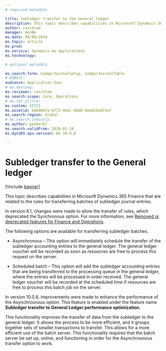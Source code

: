 ```yaml
---
# required metadata

title: Subledger transfer to the General ledger
description: This topic describes capabilities in Microsoft Dynamics 365 Finance related to the subledger transfer process in the general ledger.
author: roschlom
manager: AnnBe
ms.date: 09/09/2019
ms.topic: article
ms.prod: 
ms.service: dynamics-ax-applications
ms.technology: 

# optional metadata

ms.search.form: LedgerJournalSetup, LedgerJournalTable
# ROBOTS: 
audience: Application User
# ms.devlang: 
ms.reviewer: roschlom
ms.search.scope: Core, Operations
# ms.tgt_pltfrm: 
ms.custom: 15721
ms.assetid: b4b406fa-b772-44ec-8dd8-8eb818a921ef
ms.search.region: Global
# ms.search.industry: 
ms.author: peakerbl
ms.search.validFrom: 2020-01-18
ms.dyn365.ops.version: AX 10.0.8

---
```


# Subledger transfer to the General ledger

[!include [banner](../includes/banner.md)]

This topic describes capabilities in Microsoft Dynamics 365 Finance that are related to the rules for transferring batches of subledger journal entries.

In version 8.1, changes were made to allow the transfer of rules, which deprecated the Synchronous option. For more information, see [Removed or deprecated features for Finance and Operations](https://docs.microsoft.com/dynamics365/fin-ops-core/dev-itpro/migration-upgrade/deprecated-features?toc=/dynamics365/finance/toc.json#finance-and-operations-81-with-platform-update-20).

The following options are available for transferring subledger batches. 

 - Asynchronous – This option will immediately schedule the transfer of the subledger accounting entries to the general ledger. The general ledger voucher will be recorded as soon as resources are free to process this request on the server. 

- Scheduled batch – This option will add the subledger accounting entries that are being transferred to the processing queue in the general ledger, where the entries will be processed in order received. The general ledger voucher will be recorded at the scheduled time if resources are free to process this batch job on the server. 
 
In version 10.0.8, improvements were made to enhance the performance of the Asynchrounous option. This feature is enabled under the feature name **Subledger transfer to General Ledger performance optimization**. 
 
This functionality improves the transfer of data from the subledger to the general ledger. It allows the process to be more efficient, and it groups together sets of smaller transactions to transfer. This allows for a more efficient use of the batch server. 
This functionality requires that the batch server be set up, online, and functioning in order for the Asynchrounous transfer option to work. 
